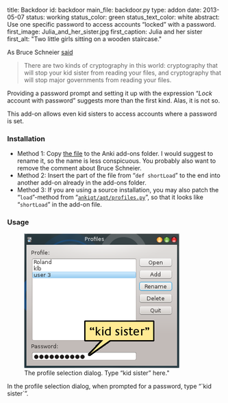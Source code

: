 title: Backdoor
id: backdoor
main_file: backdoor.py
type: addon
date: 2013-05-07
status: working
status_color: green
status_text_color: white
abstract: Use one specific password to access accounts “locked” with a password.
first_image: Julia_and_her_sister.jpg
first_caption: Julia and her sister
first_alt: "Two little girls sitting on a wooden staircase."

As Bruce Schneier [said](http://en.wikiquote.org/wiki/Bruce_Schneier)

> There are two kinds of cryptography in this world: cryptography that
  will stop your kid sister from reading your files, and cryptography
  that will stop major governments from reading your files.

Providing a password prompt and setting it up with the expression
“*Lock* account with password” suggests more than the first
kind. Alas, it is not so.

This add-on allows even kid sisters to access accounts where a password is set.

### Installation
* Method 1: Copy
  [the file](https://github.com/ospalh/anki-addons/blob/master/backdoor.py)
  to the Anki add-ons folder. I would suggest to rename it, so the name
  is less conspicuous. You probably also want to remove the comment
  about Bruce Schneier.
* Method 2: Insert the  part of the file from “`def shortLoad`” to the
  end into another add-on already in the add-ons folder.
* Method 3: If you are using a source installation, you may also patch
  the “`load`”-method from
  “[`ankiqt/aqt/profiles.py`](https://github.com/dae/anki/blob/master/aqt/profiles.py)”,
  so that it looks like “`shortLoad`” in the add-on file.

### Usage

<figure>
<img src="images/kid_sister.png" alt="The password input line at the
bottom is marked.">
<figcaption>The profile selection dialog. Type “kid sister”
here."</figcaption>
</figure>
In the profile selection dialog, when prompted for a password, type
“`kid sister`”.
